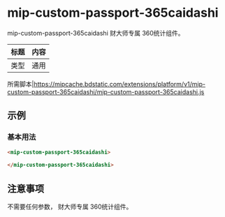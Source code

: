 # mip-custom-passport-365caidashi

mip-custom-passport-365caidashi 财大师专属 360统计组件。

标题|内容
----|----
类型|通用

所需脚本|https://mipcache.bdstatic.com/extensions/platform/v1/mip-custom-passport-365caidashi/mip-custom-passport-365caidashi.js

## 示例

### 基本用法
```html
<mip-custom-passport-365caidashi>
  
</mip-custom-passport-365caidashi>
```



## 注意事项

不需要任何参数， 财大师专属 360统计组件。